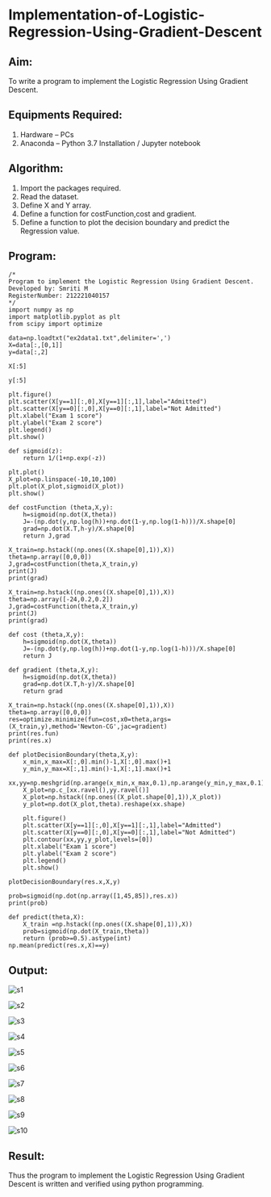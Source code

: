 # Implementation-of-Logistic-Regression-Using-Gradient-Descent

## Aim:
To write a program to implement the Logistic Regression Using Gradient Descent.

## Equipments Required:
1. Hardware – PCs
2. Anaconda – Python 3.7 Installation / Jupyter notebook

## Algorithm:
1. Import the packages required.
2. Read the dataset.
3. Define X and Y array.
4. Define a function for costFunction,cost and gradient.
5. Define a function to plot the decision boundary and predict the Regression value.

## Program:
```
/*
Program to implement the Logistic Regression Using Gradient Descent.
Developed by: Smriti M
RegisterNumber: 212221040157
*/
import numpy as np
import matplotlib.pyplot as plt
from scipy import optimize

data=np.loadtxt("ex2data1.txt",delimiter=',')
X=data[:,[0,1]]
y=data[:,2]

X[:5]

y[:5]

plt.figure()
plt.scatter(X[y==1][:,0],X[y==1][:,1],label="Admitted")
plt.scatter(X[y==0][:,0],X[y==0][:,1],label="Not Admitted")
plt.xlabel("Exam 1 score")
plt.ylabel("Exam 2 score")
plt.legend()
plt.show()

def sigmoid(z):
    return 1/(1+np.exp(-z))

plt.plot()
X_plot=np.linspace(-10,10,100)
plt.plot(X_plot,sigmoid(X_plot))
plt.show()

def costFunction (theta,X,y):
    h=sigmoid(np.dot(X,theta))
    J=-(np.dot(y,np.log(h))+np.dot(1-y,np.log(1-h)))/X.shape[0]
    grad=np.dot(X.T,h-y)/X.shape[0]
    return J,grad

X_train=np.hstack((np.ones((X.shape[0],1)),X))
theta=np.array([0,0,0])
J,grad=costFunction(theta,X_train,y)
print(J)
print(grad)

X_train=np.hstack((np.ones((X.shape[0],1)),X))
theta=np.array([-24,0.2,0.2])
J,grad=costFunction(theta,X_train,y)
print(J)
print(grad)

def cost (theta,X,y):
    h=sigmoid(np.dot(X,theta))
    J=-(np.dot(y,np.log(h))+np.dot(1-y,np.log(1-h)))/X.shape[0]
    return J

def gradient (theta,X,y):
    h=sigmoid(np.dot(X,theta))
    grad=np.dot(X.T,h-y)/X.shape[0]
    return grad

X_train=np.hstack((np.ones((X.shape[0],1)),X))
theta=np.array([0,0,0])
res=optimize.minimize(fun=cost,x0=theta,args=(X_train,y),method='Newton-CG',jac=gradient)
print(res.fun)
print(res.x)

def plotDecisionBoundary(theta,X,y):
    x_min,x_max=X[:,0].min()-1,X[:,0].max()+1
    y_min,y_max=X[:,1].min()-1,X[:,1].max()+1
    xx,yy=np.meshgrid(np.arange(x_min,x_max,0.1),np.arange(y_min,y_max,0.1))
    X_plot=np.c_[xx.ravel(),yy.ravel()]
    X_plot=np.hstack((np.ones((X_plot.shape[0],1)),X_plot))
    y_plot=np.dot(X_plot,theta).reshape(xx.shape)
    
    plt.figure()
    plt.scatter(X[y==1][:,0],X[y==1][:,1],label="Admitted")
    plt.scatter(X[y==0][:,0],X[y==0][:,1],label="Not Admitted")
    plt.contour(xx,yy,y_plot,levels=[0])
    plt.xlabel("Exam 1 score")
    plt.ylabel("Exam 2 score")
    plt.legend()
    plt.show()

plotDecisionBoundary(res.x,X,y)

prob=sigmoid(np.dot(np.array([1,45,85]),res.x))
print(prob)

def predict(theta,X):
    X_train =np.hstack((np.ones((X.shape[0],1)),X))
    prob=sigmoid(np.dot(X_train,theta))
    return (prob>=0.5).astype(int)
np.mean(predict(res.x,X)==y)
```

## Output:

![s1](https://user-images.githubusercontent.com/113674204/233014484-2f3a4752-7087-4be3-9041-6dfa3f97956a.png)

![s2](https://user-images.githubusercontent.com/113674204/233014575-e8820eec-2141-40b4-8c26-60abf5e8f178.png)

![s3](https://user-images.githubusercontent.com/113674204/233014656-c3236920-6599-446a-974b-cc3bdf22fcca.png)

![s4](https://user-images.githubusercontent.com/113674204/233014755-af50c63f-01d3-43a7-9d23-46828d8681e1.png)

![s5](https://user-images.githubusercontent.com/113674204/233014821-33e19ee3-88c4-4367-b628-f62ba32d0ccc.png)

![s6](https://user-images.githubusercontent.com/113674204/233014869-88f26db7-6230-45d3-a76d-27b9517ed8ea.png)

![s7](https://user-images.githubusercontent.com/113674204/233014930-4e222536-3e94-48a7-8b98-7cb121523a82.png)

![s8](https://user-images.githubusercontent.com/113674204/233014971-ef075700-a277-44a9-bd7c-5118f6b99699.png)

![s9](https://user-images.githubusercontent.com/113674204/233015078-1ce206b5-fa20-481b-babe-88c7259dce84.png)

![s10](https://user-images.githubusercontent.com/113674204/233015128-ae0fd5c3-ef99-4c8b-86f3-32eaaec87906.png)

## Result:
Thus the program to implement the Logistic Regression Using Gradient Descent is written and verified using python programming.
